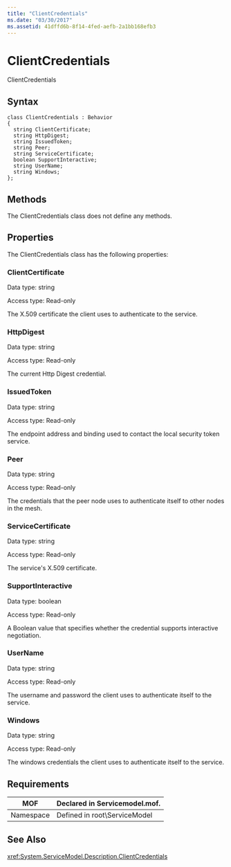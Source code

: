```yaml
---
title: "ClientCredentials"
ms.date: "03/30/2017"
ms.assetid: 41dffd6b-8f14-4fed-aefb-2a1bb168efb3
---
```

# ClientCredentials
ClientCredentials  

## Syntax  

```  
class ClientCredentials : Behavior  
{  
  string ClientCertificate;  
  string HttpDigest;  
  string IssuedToken;  
  string Peer;  
  string ServiceCertificate;  
  boolean SupportInteractive;  
  string UserName;  
  string Windows;  
};  
```  

## Methods  
 The ClientCredentials class does not define any methods.  

## Properties  
 The ClientCredentials class has the following properties:  

### ClientCertificate  
 Data type: string  

 Access type: Read-only  

 The X.509 certificate the client uses to authenticate to the service.  

### HttpDigest  
 Data type: string  

 Access type: Read-only  

 The current Http Digest credential.  

### IssuedToken  
 Data type: string  

 Access type: Read-only  

 The endpoint address and binding used to contact the local security token service.  

### Peer  
 Data type: string  

 Access type: Read-only  

 The credentials that the peer node uses to authenticate itself to other nodes in the mesh.  

### ServiceCertificate  
 Data type: string  

 Access type: Read-only  

 The service's X.509 certificate.  

### SupportInteractive  
 Data type: boolean  

 Access type: Read-only  

 A Boolean value that specifies whether the credential supports interactive negotiation.  

### UserName  
 Data type: string  

 Access type: Read-only  

 The username and password the client uses to authenticate itself to the service.  

### Windows  
 Data type: string  

 Access type: Read-only  

 The windows credentials the client uses to authenticate itself to the service.  

## Requirements  


|MOF|Declared in Servicemodel.mof.|  
|---------|-----------------------------------|  
|Namespace|Defined in root\ServiceModel|  

## See Also  
 <xref:System.ServiceModel.Description.ClientCredentials>
